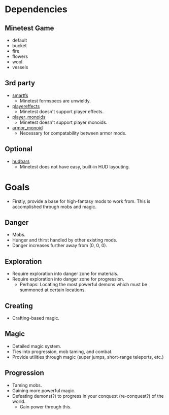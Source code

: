 # Dependencies
## Minetest Game
* default
* bucket
* fire
* flowers
* wool
* vessels

## 3rd party
* [smartfs](https://github.com/minetest-mods/smartfs)
  * Minetest formspecs are unwieldy.
* [playereffects](https://forum.minetest.net/viewtopic.php?t=9689)
  * Minetest doesn't support player effects.
* [player_monoids](https://github.com/minetest-mods/player_monoids)
  * Minetest doesn't support player monoids.
* [armor_monoid](https://github.com/minetest-mods/armor_monoid)
  * Necessary for compatability between armor mods.

## Optional
* [hudbars](http://repo.or.cz/minetest_hudbars.git)
  * Minetest does not have easy, built-in HUD layouting.

# Goals
* Firstly, provide a base for high-fantasy mods to work from. This is accomplished through mobs and magic.
## Danger
* Mobs.
* Hunger and thirst handled by other existing mods.
* Danger increases further away from (0, 0, 0).
## Exploration
* Require exploration into danger zone for materials.
* Require exploration into danger zone for progression.
  * Perhaps: Locating the most powerful demons which must be summoned at certain locations.
## Creating
* Crafting-based magic.
## Magic
* Detailed magic system.
* Ties into progression, mob taming, and combat.
* Provide utilities through magic (super jumps, short-range teleports, etc.)
## Progression
* Taming mobs.
* Gaining more powerful magic.
* Defeating demons(?) to progress in your conquest (re-conquest?) of the world.
  * Gain power through this.
